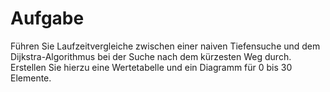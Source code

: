 # Aufgabe
Führen Sie Laufzeitvergleiche zwischen einer naiven Tiefensuche und dem Dijkstra-Algorithmus
bei der Suche nach dem kürzesten Weg durch.
Erstellen Sie hierzu eine Wertetabelle und ein Diagramm für 0 bis 30 Elemente.